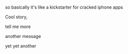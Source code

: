 so basically it's like a kickstarter for cracked iphone apps

Cool story,

tell me more

another message

yet yet another